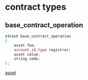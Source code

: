 # contract types

## base_contract_operation

```cpp
struct base_contract_operation
{
    asset fee;
    account_id_type registrar;
    asset value;
    string code;
};
```

[asset](./common.md#asset)